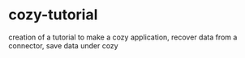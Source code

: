 # cozy-tutorial
 creation of a tutorial to make a cozy application, recover data from a connector, save data under cozy
